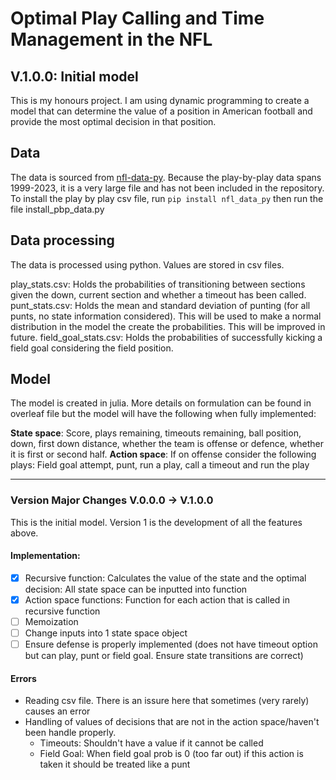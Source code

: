 # Optimal Play Calling and Time Management in the NFL
## V.1.0.0: Initial model

This is my honours project. I am using dynamic programming to create a model that can determine the value of a position in American football and provide the most optimal decision in that position. 

## Data
The data is sourced from [nfl-data-py](https://pypi.org/project/nfl-data-py/). 
Because the play-by-play data spans 1999-2023, it is a very large file and has not been included in the repository. 
To install the play by play csv file, run `pip install nfl_data_py` then run the file install_pbp_data.py

## Data processing
The data is processed using python. Values are stored in csv files. 

play_stats.csv: Holds the probabilities of transitioning between sections given the down, current section and whether a timeout has been called. 
punt_stats.csv: Holds the mean and standard deviation of punting (for all punts, no state information considered). This will be used to make a normal distribution in the model the create the probabilities. This will be improved in future. 
field_goal_stats.csv: Holds the probabilities of successfully kicking a field goal considering the field position. 

## Model
The model is created in julia. More details on formulation can be found in overleaf file but the model will have the following when fully implemented: 

**State space**: Score, plays remaining, timeouts remaining, ball position, down, first down distance, whether the team is offense or defence, whether it is first or second half.
**Action space**: If on offense consider the following plays: Field goal attempt, punt, run a play, call a timeout and run the play

---

### Version Major Changes V.0.0.0 &rarr; V.1.0.0
This is the initial model. Version 1 is the development of all the features above.

#### Implementation:
- [x] Recursive function: Calculates the value of the state and the optimal decision: All state space can be inputted into function
- [x] Action space functions: Function for each action that is called in recursive function
- [ ] Memoization
- [ ] Change inputs into 1 state space object
- [ ] Ensure defense is properly implemented (does not have timeout option but can play, punt or field goal. Ensure state transitions are correct)

#### Errors
- Reading csv file. There is an issure here that sometimes (very rarely) causes an error
- Handling of values of decisions that are not in the action space/haven't been handle properly. 
    - Timeouts: Shouldn't have a value if it cannot be called
    - Field Goal: When field goal prob is 0 (too far out) if this action is taken it should be treated like a punt